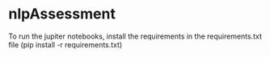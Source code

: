 # nlpAssessment

To run the jupiter notebooks, install the requirements in the requirements.txt file (pip install -r requirements.txt)

